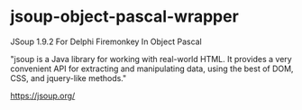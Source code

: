 # jsoup-object-pascal-wrapper
JSoup 1.9.2 For Delphi Firemonkey In Object Pascal

"jsoup is a Java library for working with real-world HTML. It provides a very convenient API for extracting and manipulating data, using the best of DOM, CSS, and jquery-like methods."

https://jsoup.org/
